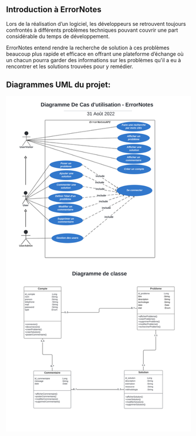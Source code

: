 ## Introduction à ErrorNotes

Lors de la réalisation d’un logiciel, les développeurs se retrouvent toujours confrontés à différents problèmes techniques pouvant couvrir une part considérable du temps de développement.

ErrorNotes entend rendre la recherche de solution à ces problèmes beaucoup plus rapide et efficace en offrant une plateforme d’échange où un chacun pourra garder des informations sur les problèmes qu'il a eu à rencontrer et les solutions trouvées pour y remédier.


## Diagrammes UML du projet:
![alt text](https://github.com/IvinoDev/ErrorNotesApi/blob/master/Analyse%20et%20diagrammes%20UML%20de%20ErrorNotes/Diagrammes%20UML%20-%20ErrorNotes.png)




